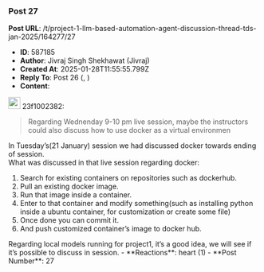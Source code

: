 ### Post 27
**Post URL**: /t/project-1-llm-based-automation-agent-discussion-thread-tds-jan-2025/164277/27
- **ID**: 587185
- **Author**: Jivraj Singh Shekhawat (Jivraj)
- **Created At**: 2025-01-28T11:55:55.799Z
- **Reply To**: Post 26 (, )
- **Content**:  
  <aside class="quote group-ds-students" data-username="23f1002382" data-post="26" data-topic="164277">
<div class="title">
<div class="quote-controls"></div>
<img alt="" width="24" height="24" src="https://dub1.discourse-cdn.com/flex013/user_avatar/discourse.onlinedegree.iitm.ac.in/23f1002382/48/68945_2.png" class="avatar"> 23f1002382:</div>
<blockquote>
Regarding Wednenday 9-10 pm live session, maybe the instructors could also discuss how to use docker as a virtual environmen
</blockquote>
</aside>
In Tuesday’s(21 January) session we had discussed docker towards ending of session.<br>
What was discussed in that live session regarding docker:
<ol>
<li>Search for existing containers on repositories such as dockerhub.</li>
<li>Pull an existing docker image.</li>
<li>Run that image inside a container.</li>
<li>Enter to that container and modify something(such as installing python inside a ubuntu container, for customization or create some file)</li>
<li>Once done you can commit it.</li>
<li>And push customized container’s image to docker hub.</li>
</ol>
Regarding local models running for project1, it’s a good idea, we will see if it’s possible to discuss in session.
- **Reactions**: heart (1)
- **Post Number**: 27


